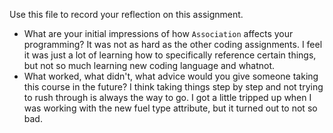 Use this file to record your reflection on this assignment.

- What are your initial impressions of how `Association` affects your programming?
It was not as hard as the other coding assignments. I feel it was just a lot of learning how to specifically reference certain things, but not so much learning new coding language and whatnot. 
- What worked, what didn't, what advice would you give someone taking this course in the future?
I think taking things step by step and not trying to rush through is always the way to go. I got a little tripped up when I was working with the new fuel type attribute, but it turned out to not so bad. 

